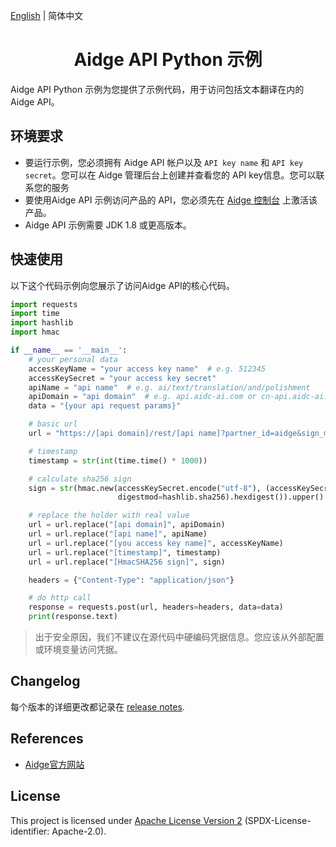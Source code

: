 [English](./README.md) | 简体中文

<p align="center">

<h1 align="center">Aidge API Python 示例</h1>

Aidge API Python 示例为您提供了示例代码，用于访问包括文本翻译在内的Aidge API。

## 环境要求

- 要运行示例，您必须拥有 Aidge API 帐户以及 `API key name` 和 `API key secret`。您可以在 Aidge 管理后台上创建并查看您的 API key信息。您可以联系您的服务
- 要使用Aidge API 示例访问产品的 API，您必须先在 [Aidge 控制台](https://www.aidge.com) 上激活该产品。
- Aidge API 示例需要 JDK 1.8 或更高版本。

## 快速使用

以下这个代码示例向您展示了访问Aidge API的核心代码。

```python
import requests
import time
import hashlib
import hmac

if __name__ == '__main__':
    # your personal data
    accessKeyName = "your access key name"  # e.g. 512345
    accessKeySecret = "your access key secret"
    apiName = "api name"  # e.g. ai/text/translation/and/polishment
    apiDomain = "api domain"  # e.g. api.aidc-ai.com or cn-api.aidc-ai.com
    data = "{your api request params}"

    # basic url
    url = "https://[api domain]/rest/[api name]?partner_id=aidge&sign_method=sha256&sign_ver=v2&app_key=[you access key name]&timestamp=[timestamp]&sign=[HmacSHA256 sign]"

    # timestamp
    timestamp = str(int(time.time() * 1000))

    # calculate sha256 sign
    sign = str(hmac.new(accessKeySecret.encode("utf-8"), (accessKeySecret + timestamp).encode("utf-8"),
                        digestmod=hashlib.sha256).hexdigest()).upper()

    # replace the holder with real value
    url = url.replace("[api domain]", apiDomain)
    url = url.replace("[api name]", apiName)
    url = url.replace("[you access key name]", accessKeyName)
    url = url.replace("[timestamp]", timestamp)
    url = url.replace("[HmacSHA256 sign]", sign)

    headers = {"Content-Type": "application/json"}

    # do http call
    response = requests.post(url, headers=headers, data=data)
    print(response.text)

```

> 出于安全原因，我们不建议在源代码中硬编码凭据信息。您应该从外部配置或环境变量访问凭据。

## Changelog

每个版本的详细更改都记录在 [release notes](./ChangeLog.txt).


## References

- [Aidge官方网站](https://www.aidge.com/)

## License

This project is licensed under [Apache License Version 2](./LICENSE-2.0.txt) (SPDX-License-identifier: Apache-2.0).
